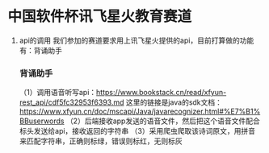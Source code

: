 # 中国软件杯讯飞星火教育赛道
1. api的调用
   我们参加的赛道要求用上讯飞星火提供的api，目前打算做的功能有：背诵助手
   ### 背诵助手
   （1）调用语音听写api：https://www.bookstack.cn/read/xfyun-rest_api/cdf5fc32953f6393.md
这里的链接是java的sdk文档：https://www.xfyun.cn/doc/mscapi/Java/javarecognizer.html#%E7%B1%BBuserwords
   （2）后端接收app发送的语音文件，然后把这个语音文件配合标头发送给api，接收返回的字符串
   （3）采用爬虫爬取该诗词原文，用拼音来匹配字符串，正确则标绿，错误则标红，无则标灰
